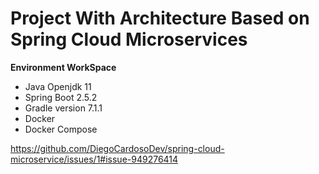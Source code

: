 # Project With Architecture Based on Spring Cloud Microservices

**Environment WorkSpace**

* Java Openjdk 11
* Spring Boot 2.5.2
* Gradle version 7.1.1
* Docker 
* Docker Compose

https://github.com/DiegoCardosoDev/spring-cloud-microservice/issues/1#issue-949276414

